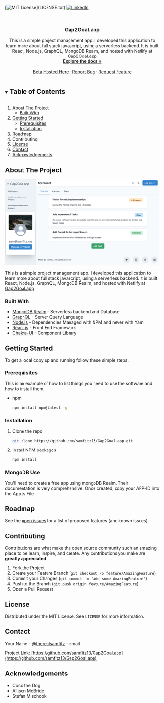 <!-- PROJECT SHIELDS -->
<!--
*** I'm using markdown "reference style" links for readability.
*** Reference links are enclosed in brackets [ ] instead of parentheses ( ).
*** See the bottom of this document for the declaration of the reference variables
*** for contributors-url, forks-url, etc. This is an optional, concise syntax you may use.
*** https://www.markdownguide.org/basic-syntax/#reference-style-links
-->
[![MIT License](https://img.shields.io/apm/l/atomic-design-ui.svg?)](LICENSE.txt)
[![LinkedIn][linkedin-shield]][linkedin-url]

<!-- PROJECT LOGO -->
<br />
<p align="center">

  <h3 align="center">Gap2Goal.app</h3>

  <p align="center">
    This is a simple project management app. I developed this application to learn more about full stack javascript, using a serverless backend. It is built React, Node.js, GraphQL, MongoDB Realm, and hosted with Netlify at <a href='https://gap2goal.app'>Gap2Goal.app</a>
    <br />
    <a href="https://github.com/samfitz13/Gap2Goal.app"><strong>Explore the docs »</strong></a>
    <br />
    <br />
    <a href="https://gap2goal.netlify.app/">Beta Hosted Here</a>
    ·
    <a href="https://github.com/samfitz13/Gap2Goal.app/issues">Report Bug</a>
    ·
    <a href="https://github.com/samfitz13/Gap2Goal.app/issues">Request Feature</a>
  </p>
</p>

<!-- TABLE OF CONTENTS -->
<details open="open">
  <summary><h2 style="display: inline-block">Table of Contents</h2></summary>
  <ol>
    <li>
      <a href="#about-the-project">About The Project</a>
      <ul>
        <li><a href="#built-with">Built With</a></li>
      </ul>
    </li>
    <li>
      <a href="#getting-started">Getting Started</a>
      <ul>
        <li><a href="#prerequisites">Prerequisites</a></li>
        <li><a href="#installation">Installation</a></li>
      </ul>
    </li>
    <li><a href="#roadmap">Roadmap</a></li>
    <li><a href="#contributing">Contributing</a></li>
    <li><a href="#license">License</a></li>
    <li><a href="#contact">Contact</a></li>
    <li><a href="#acknowledgements">Acknowledgements</a></li>
  </ol>
</details>

<!-- ABOUT THE PROJECT -->

## About The Project

![Product-Screenshot](ProductScreenShot.png "Gap2Goal.app Product Screenshot")

This is a simple project management app. I developed this application to learn more about full stack javascript, using a serverless backend. It is built React, Node.js, GraphQL, MongoDB Realm, and hosted with Netlify at [Gap2Goal.app](Gap2Goal.app)

### Built With

- [MongoDB Realm](Mongodb.com) - Serverless backend and Database
- [GraphQL](graphql.org) - Server Query Language
- [Node.js](nodejs.org/en/) - Dependencies Managed with NPM and never with Yarn
- [React.js](reactjs.org) - Front End Framework
- [Chakra-UI](chakra-ui.com) - Component Library

<!-- GETTING STARTED -->

## Getting Started

To get a local copy up and running follow these simple steps.

### Prerequisites

This is an example of how to list things you need to use the software and how to install them.

- npm
  ```sh
  npm install npm@latest -g
  ```

### Installation

1. Clone the repo
   ```sh
   git clone https://github.com/samfitz13/Gap2Goal.app.git
   ```
2. Install NPM packages
   ```sh
   npm install
   ```

### MongoDB Use

You'll need to create a free app using mongoDB Realm. Their documentation is very comprehensive. Once created, copy your APP-ID into the App.js File

<!-- ROADMAP -->

## Roadmap

See the [open issues](https://github.com/samfitz13/Gap2Goal.app/issues) for a list of proposed features (and known issues).

<!-- CONTRIBUTING -->

## Contributing

Contributions are what make the open source community such an amazing place to be learn, inspire, and create. Any contributions you make are **greatly appreciated**.

1. Fork the Project
2. Create your Feature Branch (`git checkout -b feature/AmazingFeature`)
3. Commit your Changes (`git commit -m 'Add some AmazingFeature'`)
4. Push to the Branch (`git push origin feature/AmazingFeature`)
5. Open a Pull Request

<!-- LICENSE -->

## License

Distributed under the MIT License. See `LICENSE` for more information.

<!-- CONTACT -->

## Contact

Your Name - [@therealsamfitz](https://twitter.com/therealsamfitz) - email

Project Link: [https://github.com/samfitz13/Gap2Goal.app](https://github.com/samfitz13/Gap2Goal.app)

<!-- ACKNOWLEDGEMENTS -->

## Acknowledgements

- Coco the Dog
- Allison McBride
- Stefan Mischook

<!-- MARKDOWN LINKS & IMAGES -->
<!-- https://www.markdownguide.org/basic-syntax/#reference-style-links -->

[contributors-shield]: https://img.shields.io/github/contributors/samfitz13/repo.svg?style=for-the-badge
[contributors-url]: https://github.com/samfitz13/Gap2Goal.app/graphs/contributors
[forks-shield]: https://img.shields.io/github/forks/samfitz13/repo.svg?style=for-the-badge
[forks-url]: https://github.com/samfitz13/Gap2Goal.app/network/members
[stars-shield]: https://img.shields.io/github/stars/samfitz13/repo.svg?style=for-the-badge
[stars-url]: https://github.com/samfitz13/Gap2Goal.app/stargazers
[issues-shield]: https://img.shields.io/github/issues/samfitz13/repo.svg?style=for-the-badge
[issues-url]: https://github.com/samfitz13/Gap2Goal.app/issues
[license-shield]: https://img.shields.io/github/license/samfitz13/repo.svg?style=for-the-badge
[license-url]: https://github.com/samfitz13/Gap2Goal.app/blob/master/LICENSE.txt
[linkedin-shield]: https://img.shields.io/badge/-LinkedIn-black.svg?style=for-the-badge&logo=linkedin&colorB=555
[linkedin-url]: https://linkedin.com/in/samfitzofficial
